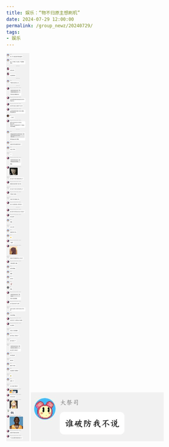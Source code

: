 ```yaml
---
title: 娱乐：“物不归原主想刷机”
date: 2024-07-29 12:00:00
permalink: /group_newz/20240729/
tags:
- 娱乐
---
```


<img src="/group_newz/2024-07-29-01.JPG">
<img src="/group_newz/2024-07-29-02.PNG">
